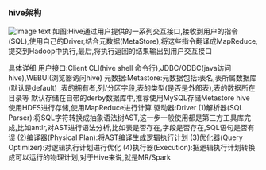 
### hive架构 

![Image text]()
如图:Hive通过用户提供的一系列交互接口,接收到用户的指令(SQL),使用自己的Driver,结合元数据(MetaStore),将这些指令翻译成MapReduce,提交到Hadoop中执行,最后,将执行返回的结果输出到用户交互接口

具体详细
用户接口:Client CLI(hive shell 命令行),JDBC/ODBC(java访问hive),WEBUI(浏览器访问hive)
元数据:Metastore:元数据包括:表名,表所属数据库(默认是default) ,表的拥有者,列/分区字段,表的类型(是否是外部表),表的数据所在目录等
默认存储在自带的derby数据库中,推荐使用MySQL存储Metastore
hive 使用HDFS进行存储,使用MapReduce进行计算
驱动器:Driver
(1)解析器(SQL Parser):将SQL字符转换成抽象语法树AST,这一步一般使用都是第三方工具库完成,比如antlr,对AST进行语法分析,比如表是否存在,字段是否存在,SQL语句是否有误
(2)编译器(Physical Plan):将AST编译生成逻辑执行计划
(3)优化器(Query Optimizer):对逻辑执行计划进行优化
(4)执行器(Execution):把逻辑执行计划转换成可以运行的物理计划,对于Hive来说,就是MR/Spark